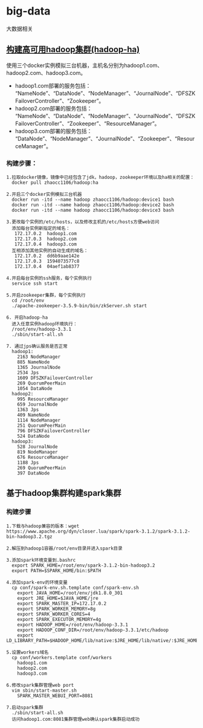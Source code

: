 # big-data
大数据相关

## [构建高可用hadoop集群(hadoop-ha)](https://www.cnblogs.com/ling-yu-amen/articles/11460590.html)
使用三个docker实例模拟三台机器，主机名分别为hadoop1.com、hadoop2.com、hadoop3.com。<br>
* hadoop1.com部署的服务包括：<br>
“NameNode”、“DataNode”、“NodeManager”、“JournalNode”、“DFSZKFailoverController”、“Zookeeper”。<br>
* hadoop2.com部署的服务包括：<br>
“NameNode”、“DataNode”、“NodeManager”、“JournalNode”、“DFSZKFailoverController”、“Zookeeper”、“ResourceManager”。<br>
* hadoop3.com部署的服务包括：<br>
“DataNode”、“NodeManager”、“JournalNode”、“Zookeeper”、“ResourceManager”。
### 构建步骤：
```
1.拉取docker镜像，镜像中已经包含了jdk，hadoop，zookeeper环境以及ha相关的配置：
  docker pull zhaocc1106/hadoop:ha

2.开启三个docker实例模拟三台机器
  docker run -itd --name hadoop zhaocc1106/hadoop:device1 bash
  docker run -itd --name hadoop zhaocc1106/hadoop:device2 bash
  docker run -itd --name hadoop zhaocc1106/hadoop:device3 bash

3.更改每个实例的/etc/hosts，以及修改主机的/etc/hosts方便web访问
  添加每台实例新指定的域名：
   172.17.0.2  hadoop1.com                                                                                                                                           
   172.17.0.3  hadoop2.com
   172.17.0.4  hadoop3.com
  互相添加其他实例的自动生成的域名：
   172.17.0.2  dd6b9aae142e
   172.17.0.3  1594073577c8
   172.17.0.4  04aef1ab8377

4.开启每台实例的ssh服务，每个实例执行
  service ssh start

5.开启zookeeper集群，每个实例执行
  cd /root/env
  ./apache-zookeeper-3.5.9-bin/bin/zkServer.sh start

6. 开启hadoop-ha
  进入任意实例hadoop环境执行：
  /root/env/hadoop-3.3.1
  ./sbin/start-all.sh

7. 通过jps确认服务是否正常
  hadoop1:
    2163 NodeManager
    885 NameNode
    1365 JournalNode
    2534 Jps
    1609 DFSZKFailoverController
    269 QuorumPeerMain
    1054 DataNode
  hadoop2:
    995 ResourceManager
    659 JournalNode
    1363 Jps
    409 NameNode
    1114 NodeManager
    251 QuorumPeerMain
    796 DFSZKFailoverController
    524 DataNode
  hadoop3:
    528 JournalNode
    819 NodeManager
    676 ResourceManager
    1188 Jps
    269 QuorumPeerMain
    397 DataNode
```

## 基于hadoop集群构建spark集群
### 构建步骤
```
1.下载与hadoop兼容的版本：wget https://www.apache.org/dyn/closer.lua/spark/spark-3.1.2/spark-3.1.2-bin-hadoop3.2.tgz

2.解压到hadoop1容器/root/env目录并进入spark目录

3.添加spark环境变量到.bashrc
  export SPARK_HOME=/root/env/spark-3.1.2-bin-hadoop3.2
  export PATH=$SPARK_HOME/bin:$PATH

4.添加spark-env的环境变量
  cp conf/spark-env.sh.template conf/spark-env.sh
    export JAVA_HOME=/root/env/jdk1.8.0_301
    export JRE_HOME=$JAVA_HOME/jre
    export SPARK_MASTER_IP=172.17.0.2
    export SPARK_WORKER_MEMORY=8g
    export SPARK_WORKER_CORES=4
    export SPARK_EXECUTOR_MEMORY=4g
    export HADOOP_HOME=/root/env/hadoop-3.3.1
    export HADOOP_CONF_DIR=/root/env/hadoop-3.3.1/etc/hadoop
    export LD_LIBRARY_PATH=$HADOOP_HOME/lib/native:$JRE_HOME/lib/native/:$JRE_HOME/lib/amd64/server/:$LD_LIBRARY_PATH

5.设置workers域名
  cp conf/workers.template conf/workers
    hadoop1.com
    hadoop2.com
    hadoop3.com

6.修改spark集群管理web port
  vim sbin/start-master.sh
    SPARK_MASTER_WEBUI_PORT=8081

7.启动spark集群
  ./sbin/start-all.sh
  访问hadoop1.com:8081集群管理web确认spark集群启动成功
```
